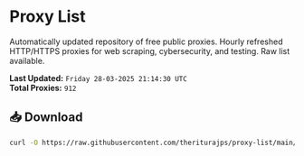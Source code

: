 # Proxy List

Automatically updated repository of free public proxies. Hourly refreshed HTTP/HTTPS proxies for web scraping, cybersecurity, and testing. Raw list available.

**Last Updated:** `Friday 28-03-2025 21:14:30 UTC`  
**Total Proxies:** `912`

## 📥 Download
```bash
curl -O https://raw.githubusercontent.com/theriturajps/proxy-list/main/proxies.txt
